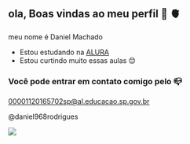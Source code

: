 ## ola, Boas vindas ao meu perfil 👋 🫀

meu nome é Daniel Machado

- Estou estudando na [ALURA](https://www.alura.com.br)
- Estou curtindo muito essas aulas 😊

### Você pode entrar em contato comigo pelo 📪

 00001120165702sp@al.educacao.sp.gov.br
 
 @daniel968rodrigues

 ![](https://media1.tenor.com/m/L623KhWWoHIAAAAC/rengoku.gif)

 ![]()
